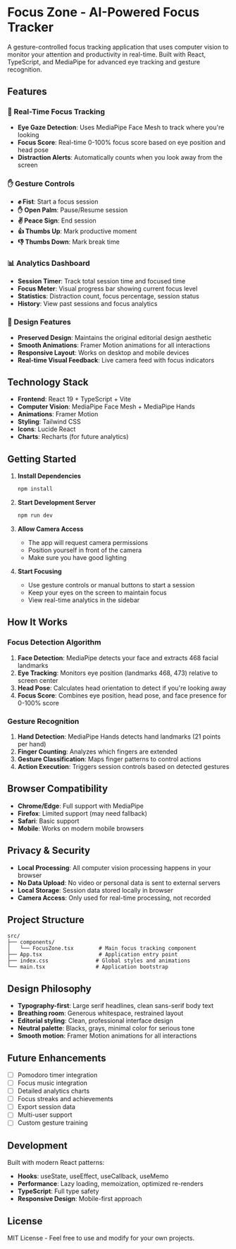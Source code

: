 # Focus Zone - AI-Powered Focus Tracker

A gesture-controlled focus tracking application that uses computer vision to monitor your attention and productivity in real-time. Built with React, TypeScript, and MediaPipe for advanced eye tracking and gesture recognition.

## Features

### 🎯 Real-Time Focus Tracking
- **Eye Gaze Detection**: Uses MediaPipe Face Mesh to track where you're looking
- **Focus Score**: Real-time 0-100% focus score based on eye position and head pose
- **Distraction Alerts**: Automatically counts when you look away from the screen

### ✋ Gesture Controls
- **✊ Fist**: Start a focus session
- **✋ Open Palm**: Pause/Resume session
- **✌️ Peace Sign**: End session
- **👍 Thumbs Up**: Mark productive moment
- **👎 Thumbs Down**: Mark break time

### 📊 Analytics Dashboard
- **Session Timer**: Track total session time and focused time
- **Focus Meter**: Visual progress bar showing current focus level
- **Statistics**: Distraction count, focus percentage, session status
- **History**: View past sessions and focus analytics

### 🎨 Design Features
- **Preserved Design**: Maintains the original editorial design aesthetic
- **Smooth Animations**: Framer Motion animations for all interactions
- **Responsive Layout**: Works on desktop and mobile devices
- **Real-time Visual Feedback**: Live camera feed with focus indicators

## Technology Stack

- **Frontend**: React 19 + TypeScript + Vite
- **Computer Vision**: MediaPipe Face Mesh + MediaPipe Hands
- **Animations**: Framer Motion
- **Styling**: Tailwind CSS
- **Icons**: Lucide React
- **Charts**: Recharts (for future analytics)

## Getting Started

1. **Install Dependencies**
   ```bash
   npm install
   ```

2. **Start Development Server**
   ```bash
   npm run dev
   ```

3. **Allow Camera Access**
   - The app will request camera permissions
   - Position yourself in front of the camera
   - Make sure you have good lighting

4. **Start Focusing**
   - Use gesture controls or manual buttons to start a session
   - Keep your eyes on the screen to maintain focus
   - View real-time analytics in the sidebar

## How It Works

### Focus Detection Algorithm
1. **Face Detection**: MediaPipe detects your face and extracts 468 facial landmarks
2. **Eye Tracking**: Monitors eye position (landmarks 468, 473) relative to screen center
3. **Head Pose**: Calculates head orientation to detect if you're looking away
4. **Focus Score**: Combines eye position, head pose, and face presence for 0-100% score

### Gesture Recognition
1. **Hand Detection**: MediaPipe Hands detects hand landmarks (21 points per hand)
2. **Finger Counting**: Analyzes which fingers are extended
3. **Gesture Classification**: Maps finger patterns to control actions
4. **Action Execution**: Triggers session controls based on detected gestures

## Browser Compatibility

- **Chrome/Edge**: Full support with MediaPipe
- **Firefox**: Limited support (may need fallback)
- **Safari**: Basic support
- **Mobile**: Works on modern mobile browsers

## Privacy & Security

- **Local Processing**: All computer vision processing happens in your browser
- **No Data Upload**: No video or personal data is sent to external servers
- **Local Storage**: Session data stored locally in browser
- **Camera Access**: Only used for real-time processing, not recorded

## Project Structure

```
src/
├── components/
│   └── FocusZone.tsx        # Main focus tracking component
├── App.tsx                  # Application entry point
├── index.css               # Global styles and animations
└── main.tsx                # Application bootstrap
```

## Design Philosophy

- **Typography-first**: Large serif headlines, clean sans-serif body text
- **Breathing room**: Generous whitespace, restrained layout
- **Editorial styling**: Clean, professional interface design
- **Neutral palette**: Blacks, grays, minimal color for serious tone
- **Smooth motion**: Framer Motion animations for all interactions

## Future Enhancements

- [ ] Pomodoro timer integration
- [ ] Focus music integration
- [ ] Detailed analytics charts
- [ ] Focus streaks and achievements
- [ ] Export session data
- [ ] Multi-user support
- [ ] Custom gesture training

## Development

Built with modern React patterns:
- **Hooks**: useState, useEffect, useCallback, useMemo
- **Performance**: Lazy loading, memoization, optimized re-renders
- **TypeScript**: Full type safety
- **Responsive Design**: Mobile-first approach

## License

MIT License - Feel free to use and modify for your own projects.